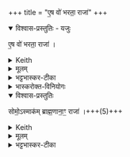 +++
title = "ए॒ष वो॑ भरता॒ राजा॑"
+++
<details open><summary>विश्वास-प्रस्तुतिः - यजुः</summary>

ए॒ष वो॑ भरता॒ राजा॑ ।
</details>
<details><summary>Keith</summary>

This is your king, O Bharatas;
</details>
<details><summary>मूलम्</summary>

ए॒ष वो॑ भरता॒ राजा॑ ।
</details>
<details><summary>भट्टभास्कर-टीका</summary>

भरतानां निवासो जनपदो भरताः । 'जनपदे लुप्' । भरतानां राजानोपि भरताः । 'तस्य राजन्यपत्यवत्' इति 'जनपदशब्दात् क्षत्रियादञ्', 'यञिञोश्च' इति बहुषु लुक् । हे भरताः एष वो युष्माकं राजा, योयं राजसूयेन यजते । एवमयं व्याख्यातिगतो भवति, राज्यं चास्मिन् प्रतिहितम् । यद्यसौ भरतानामेव राजा तदानीमेवं, नान्यदा । यथाजनपदमिति केचित् ॥
</details>
<details><summary>भास्करोक्त-विनियोगः</summary>

4बह्मा जपति - सोम इति ॥
</details>
<details open><summary>विश्वास-प्रस्तुतिः</summary>

सोमो॒ऽस्माक॑म् ब्राह्म॒णाना॒ꣳ॒ राजा॑ ।+++(5)+++
</details>
<details><summary>Keith</summary>

Soma is the king of us Brahmans.
</details>
<details><summary>मूलम्</summary>

सोमो॒ऽस्माक॑म्ब्राह्म॒णाना॒ꣳ॒ राजा॑ ।
</details>
<details><summary>भट्टभास्कर-टीका</summary>

अस्माकं ब्राह्मणानां सोमो राजा, अधुना अयञ्चेति । सर्वदा सराजका एव वयमित्यभिप्रायः ॥
</details>

